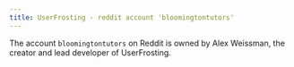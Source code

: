 ```yaml
---
title: UserFrosting - reddit account 'bloomingtontutors'
---
```


The account `bloomingtontutors` on Reddit is owned by Alex Weissman, the creator and lead developer of UserFrosting.
